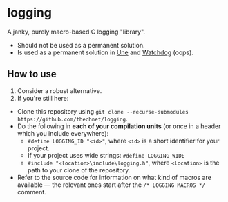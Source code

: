 # logging

A janky, purely macro-based C logging "library".

- Should not be used as a permanent solution.
- Is used as a permanent solution in [Une](https://github.com/thechnet/une) and [Watchdog](https://github.com/thechnet/watchdog) (oops).

## How to use

1. Consider a robust alternative.
2. If you're still here:
- Clone this repository using `git clone --recurse-submodules https://github.com/thechnet/logging`.
- Do the following in **each of your compilation units** (or once in a header which you include everywhere):
  - `#define LOGGING_ID "<id>"`, where `<id>` is a short identifier for your project.
  - If your project uses wide strings: `#define LOGGING_WIDE`
  - `#include "<location>\include\logging.h"`, where `<location>` is the path to your clone of the repository.
- Refer to the source code for information on what kind of macros are available — the relevant ones start after the `/* LOGGING MACROS */` comment.
